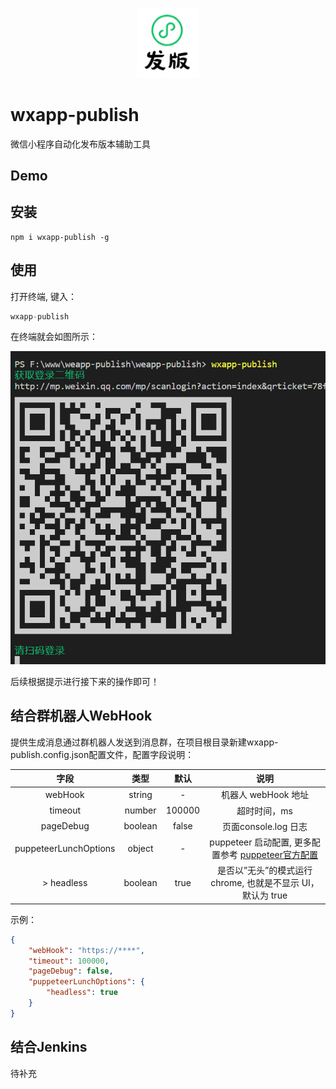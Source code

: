 <p align="center"><a href="http://lihua1108.com" target="_blank" rel="noopener noreferrer"><img width="100" src="https://github.com/WGinit/Assets/blob/master/project/images/wxapp-publish/logo.png" alt="wxapp-publish"></a></p>

# wxapp-publish

微信小程序自动化发布版本辅助工具

## Demo

## 安装

```
npm i wxapp-publish -g
```

## 使用

打开终端, 键入：

```javascript
wxapp-publish
```

在终端就会如图所示：

 ![图片](https://github.com/WGinit/Assets/blob/master/project/images/wxapp-publish/%E5%B1%8F%E5%B9%95%E6%88%AA%E5%9B%BE%202023-04-21%20101303.png)

后续根据提示进行接下来的操作即可！

## 结合群机器人WebHook

提供生成消息通过群机器人发送到消息群，在项目根目录新建wxapp-publish.config.json配置文件，配置字段说明：

| 字段 | 类型 | 默认 | 说明 |
|:---: | :---: | :---:| :---: |
| webHook | string | - | 机器人 webHook 地址 |
| timeout | number | 100000 | 超时时间，ms |
| pageDebug | boolean | false | 页面console.log 日志 |
| puppeteerLunchOptions | object | - | puppeteer 启动配置, 更多配置参考 [puppeteer官方配置](https://puppeteer.devjs.cn/api) |
| > headless | boolean | true | 是否以”无头”的模式运行 chrome, 也就是不显示 UI， 默认为 true |

示例：

```json
{
    "webHook": "https://****",
    "timeout": 100000,
    "pageDebug": false,
    "puppeteerLunchOptions": {
        "headless": true
    }
}
```

## 结合Jenkins

待补充
